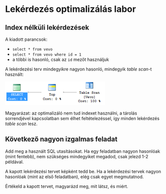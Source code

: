 # Lekérdezés optimalizálás labor

## Index nélküli lekérdezések

A kiadott parancsok:

- `select * from vevo`
- `select * from vevo where id = 1`
- a többi is hasonló, csak az `id` mezőt használjuk

A lekérdezési terv mindegyikre nagyon hasonló, mindegyik _table scan_-t használt:

![](f1.png)

Magyarázat: az optimalizáló nem tud indexet használni, a tárolás sorrendjével kapcsolatban sem élhet feltételezéssel, így minden lekérdezés _table scan_ lesz.

## Következő nagyon izgalmas feladat

Add meg a használt SQL utasításokat. Ha egy feladatban nagyon hasonlóak (mint fentebb), nem szükséges mindegyiket megadod, csak jelezd 1-2 példával.

A kapott lekérdezési tervet képként tedd be. Ha a lekérdezési tervek nagyon hasonlóak (mint az első feladatban), elég csak egyet megmutatnod.

Értékeld a kapott tervet, magyarázd meg, mit látsz, és miért.
